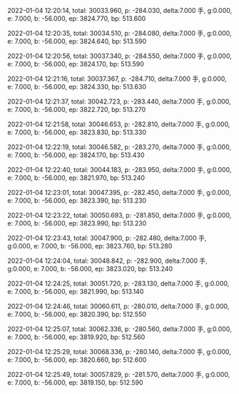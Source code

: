 2022-01-04 12:20:14, total: 30033.960, p: -284.030, delta:7.000 手, g:0.000, e: 7.000, b: -56.000, ep: 3824.770, bp: 513.600

2022-01-04 12:20:35, total: 30034.510, p: -284.080, delta:7.000 手, g:0.000, e: 7.000, b: -56.000, ep: 3824.640, bp: 513.590

2022-01-04 12:20:56, total: 30037.340, p: -284.550, delta:7.000 手, g:0.000, e: 7.000, b: -56.000, ep: 3824.170, bp: 513.590

2022-01-04 12:21:16, total: 30037.367, p: -284.710, delta:7.000 手, g:0.000, e: 7.000, b: -56.000, ep: 3824.330, bp: 513.630

2022-01-04 12:21:37, total: 30042.723, p: -283.440, delta:7.000 手, g:0.000, e: 7.000, b: -56.000, ep: 3822.720, bp: 513.270

2022-01-04 12:21:58, total: 30046.653, p: -282.810, delta:7.000 手, g:0.000, e: 7.000, b: -56.000, ep: 3823.830, bp: 513.330

2022-01-04 12:22:19, total: 30046.582, p: -283.270, delta:7.000 手, g:0.000, e: 7.000, b: -56.000, ep: 3824.170, bp: 513.430

2022-01-04 12:22:40, total: 30044.183, p: -283.950, delta:7.000 手, g:0.000, e: 7.000, b: -56.000, ep: 3821.970, bp: 513.240

2022-01-04 12:23:01, total: 30047.395, p: -282.450, delta:7.000 手, g:0.000, e: 7.000, b: -56.000, ep: 3823.390, bp: 513.230

2022-01-04 12:23:22, total: 30050.693, p: -281.850, delta:7.000 手, g:0.000, e: 7.000, b: -56.000, ep: 3823.990, bp: 513.230

2022-01-04 12:23:43, total: 30047.900, p: -282.480, delta:7.000 手, g:0.000, e: 7.000, b: -56.000, ep: 3823.760, bp: 513.280

2022-01-04 12:24:04, total: 30048.842, p: -282.900, delta:7.000 手, g:0.000, e: 7.000, b: -56.000, ep: 3823.020, bp: 513.240

2022-01-04 12:24:25, total: 30051.720, p: -283.130, delta:7.000 手, g:0.000, e: 7.000, b: -56.000, ep: 3821.990, bp: 513.140

2022-01-04 12:24:46, total: 30060.611, p: -280.010, delta:7.000 手, g:0.000, e: 7.000, b: -56.000, ep: 3820.390, bp: 512.550

2022-01-04 12:25:07, total: 30062.336, p: -280.560, delta:7.000 手, g:0.000, e: 7.000, b: -56.000, ep: 3819.920, bp: 512.560

2022-01-04 12:25:29, total: 30068.336, p: -280.140, delta:7.000 手, g:0.000, e: 7.000, b: -56.000, ep: 3820.660, bp: 512.600

2022-01-04 12:25:49, total: 30057.829, p: -281.570, delta:7.000 手, g:0.000, e: 7.000, b: -56.000, ep: 3819.150, bp: 512.590